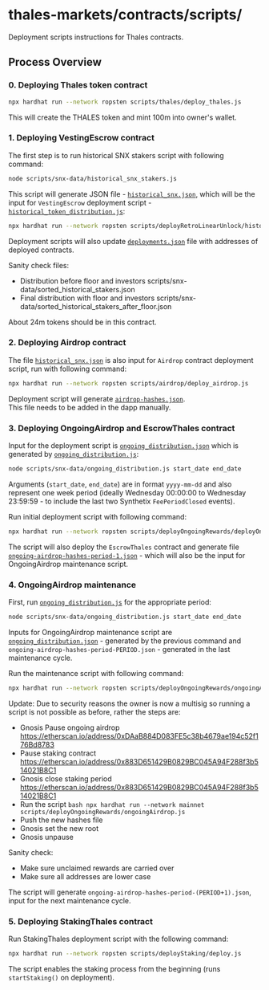 # thales-markets/contracts/scripts/

Deployment scripts instructions for Thales contracts.

## Process Overview

### 0. Deploying Thales token contract

```bash
npx hardhat run --network ropsten scripts/thales/deploy_thales.js
```

This will create the THALES token and mint 100m into owner's wallet.

### 1. Deploying VestingEscrow contract

The first step is to run historical SNX stakers script with following command:

```bash
node scripts/snx-data/historical_snx_stakers.js
```

This script will generate JSON file - [`historical_snx.json`](./snx-data/historical_snx.json), which will be the input for `VestingEscrow` deployment script - [`historical_token_distribution.js`](./deployRetroLinearUnlock/historical_token_distribution.js):

```bash
npx hardhat run --network ropsten scripts/deployRetroLinearUnlock/historical_token_distribution.js
```

Deployment scripts will also update [`deployments.json`](./deployments.json) file with addresses of deployed contracts.

Sanity check files:

- Distribution before floor and investors scripts/snx-data/sorted_historical_stakers.json
- Final distribution with floor and investors scripts/snx-data/sorted_historical_stakers_after_floor.json

About 24m tokens should be in this contract.

### 2. Deploying Airdrop contract

The file [`historical_snx.json`](./snx-data/historical_snx.json) is also input for `Airdrop` contract deployment script, run with following command:

```bash
npx hardhat run --network ropsten scripts/airdrop/deploy_airdrop.js
```

Deployment script will generate [`airdrop-hashes.json`](./airdrop/airdrop-hashes.json).  
This file needs to be added in the dapp manually.

### 3. Deploying OngoingAirdrop and EscrowThales contract

Input for the deployment script is [`ongoing_distribution.json`](./snx-data/ongoing_distribution.json) which is generated by [`ongoing_distribution.js`](./snx-data/ongoing_distribution.js):

```bash
node scripts/snx-data/ongoing_distribution.js start_date end_date
```

Arguments (`start_date`, `end_date`) are in format `yyyy-mm-dd` and also represent one week period (ideally Wednesday 00:00:00 to Wednesday 23:59:59 - to include the last two Synthetix `FeePeriodClosed` events).

Run initial deployment script with following command:

```bash
npx hardhat run --network ropsten scripts/deployOngoingRewards/deployOngoingAirdrop.js
```

The script will also deploy the `EscrowThales` contract and generate file [`ongoing-airdrop-hashes-period-1.json`](./deployOngoingRewards/ongoing-airdrop-hashes-period-1.json) - which will also be the input for OngoingAirdrop maintenance script.

### 4. OngoingAirdrop maintenance

First, run [`ongoing_distribution.js`](./snx-data/ongoing_distribution.js) for the appropriate period:

```bash
node scripts/snx-data/ongoing_distribution.js start_date end_date
```

Inputs for OngoingAirdrop maintenance script are [`ongoing_distribution.json`](./snx-data/ongoing_distribution.json) - generated by the previous command and `ongoing-airdrop-hashes-period-PERIOD.json` - generated in the last maintenance cycle.

Run the maintenance script with following command:

```bash
npx hardhat run --network ropsten scripts/deployOngoingRewards/ongoingAirdrop.js
```

Update: Due to security reasons the owner is now a multisig so running a script is not possible as before, rather the steps are:  
* Gnosis Pause ongoing airdrop https://etherscan.io/address/0xDAaB884D083FE5c38b4679ae194c52f176Bd8783
* Pause staking contract https://etherscan.io/address/0x883D651429B0829BC045A94F288f3b514021B8C1
* Gnosis close staking period https://etherscan.io/address/0x883D651429B0829BC045A94F288f3b514021B8C1
* Run the script ```bash
                 npx hardhat run --network mainnet scripts/deployOngoingRewards/ongoingAirdrop.js
                 ```
* Push the new hashes file
* Gnosis set the new root 
* Gnosis unpause

Sanity check:
* Make sure unclaimed rewards are carried over
* Make sure all addresses are lower case

The script will generate `ongoing-airdrop-hashes-period-(PERIOD+1).json`, input for the next maintenance cycle.

### 5. Deploying StakingThales contract

Run StakingThales deployment script with the following command:

```bash
npx hardhat run --network ropsten scripts/deployStaking/deploy.js
```

The script enables the staking process from the beginning (runs `startStaking()` on deployment).
